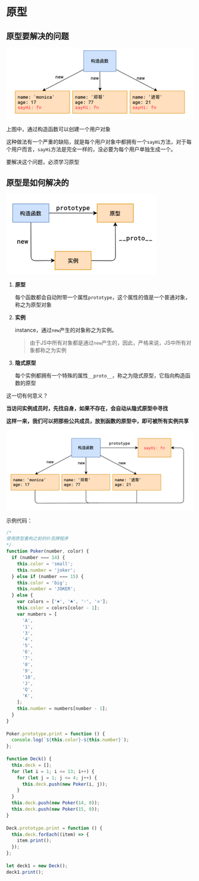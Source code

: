 # 原型

##  原型要解决的问题

<img src="./assets/20211210142340.png" alt="image-20211210142340406" style="zoom:50%;" />

上图中，通过构造函数可以创建一个用户对象

这种做法有一个严重的缺陷，就是每个用户对象中都拥有一个`sayHi`方法，对于每个用户而言，`sayHi`方法是完全一样的，没必要为每个用户单独生成一个。

要解决这个问题，必须学习原型

## 原型是如何解决的

<img src="./assets/20211210141850.png" alt="image-20211210141850465" style="zoom:50%;" />



1. **原型**

   每个函数都会自动附带一个属性`prototype`，这个属性的值是一个普通对象，称之为原型对象

2. **实例**

   instance，通过`new`产生的对象称之为实例。

   > 由于JS中所有对象都是通过`new`产生的，因此，严格来说，JS中所有对象都称之为实例

3. **隐式原型**

   每个实例都拥有一个特殊的属性`__proto__`，称之为隐式原型，它指向构造函数的原型



这一切有何意义？

**当访问实例成员时，先找自身，如果不存在，会自动从隐式原型中寻找**

**这样一来，我们可以把那些公共成员，放到函数的原型中，即可被所有实例共享**

<img src="./assets/20211210143328.png" alt="image-20211210143328533" style="zoom:50%;" />



示例代码：

```js
/* 
使用原型重构之前的扑克牌程序
*/
function Poker(number, color) {
  if (number === 14) {
    this.color = 'small';
    this.number = 'joker';
  } else if (number === 15) {
    this.color = 'big';
    this.number = 'JOKER';
  } else {
    var colors = ['♠', '♣', '♡', '🝔'];
    this.color = colors[color - 1];
    var numbers = [
      'A',
      '1',
      '3',
      '4',
      '5',
      '6',
      '7',
      '8',
      '9',
      '10',
      'J',
      'Q',
      'K',
    ];
    this.number = numbers[number - 1];
  }
}

Poker.prototype.print = function () {
  console.log(`${this.color}-${this.number}`);
};

function Deck() {
  this.deck = [];
  for (let i = 1; i <= 13; i++) {
    for (let j = 1; j <= 4; j++) {
      this.deck.push(new Poker(i, j));
    }
  }
  this.deck.push(new Poker(14, 0));
  this.deck.push(new Poker(15, 0));
}

Deck.prototype.print = function () {
  this.deck.forEach((item) => {
    item.print();
  });
};

let deck1 = new Deck();
deck1.print();
```

